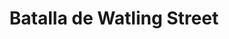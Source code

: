 ﻿---
title: "Batalla de Watling Street"
permalink: periodes_172.html
layout: periode
dataInici: 61
sidebar: periodes
pares:
  - 171:
    title: "Revuelta de Boudica"
    dataInici: "(60)"
    dataFi: "(61)"

fills:
jocsPrincipals:
  - title: "Battles of the Warrior Queen"
    bggId: 214829
    escenari: "Bannaventa"

  - title: "Rome at War III: Queen of the Celts"
    bggId: 26539
    escenari: "Hell hath no fury"

jocsEscenaris:
jocsEpoca:
  - title: "Battles of the Ancient World Volume III"
    bggId: 7082
    escenari: "Boudicca"

  - title: "Men at Arms"
    bggId: 8327
    escenari: "Boudicca's Defeat"

  - title: "Ancient Battles Deluxe Expansion Kit 4: Art of War"
    bggId: 42472
    escenari: "Watling Street"
    dataInici: 
    dataFi: 

jocsEpocaEscenaris:
---
